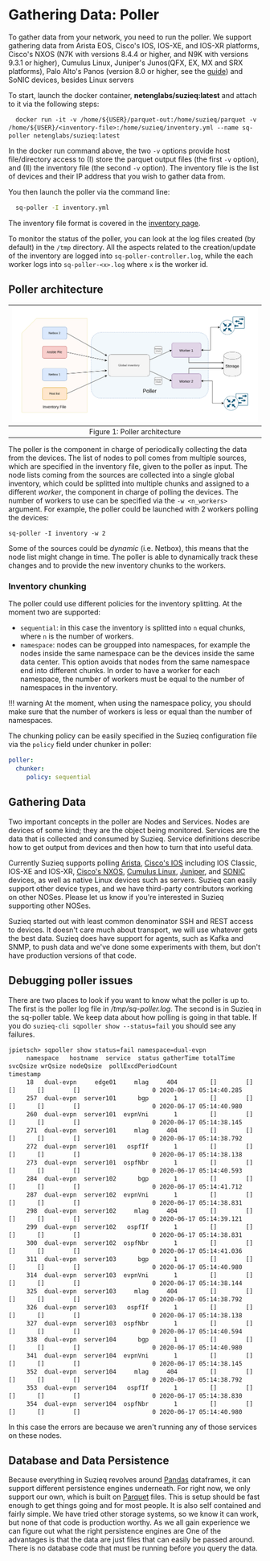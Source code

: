# Gathering Data: Poller

To gather data from your network, you need to run the poller. We support gathering data from Arista EOS, Cisco's IOS, IOS-XE, and IOS-XR platforms, Cisco's NXOS (N7K with versions 8.4.4 or higher, and N9K with versions 9.3.1 or higher), Cumulus Linux, Juniper's Junos(QFX, EX, MX and SRX platforms), Palo Alto's Panos (version 8.0 or higher, see the  [guide](./panos-support.md)) and SoNIC devices, besides Linux servers

To start, launch the docker container, **netenglabs/suzieq:latest** and attach to it via the following steps:

```
  docker run -it -v /home/${USER}/parquet-out:/home/suzieq/parquet -v /home/${USER}/<inventory-file>:/home/suzieq/inventory.yml --name sq-poller netenglabs/suzieq:latest
```

In the docker run command above, the two `-v` options provide host file/directory access to (I) store the parquet output files (the first `-v` option), and (II) the inventory file (the second `-v` option). The inventory file is the list of devices and their IP address that you wish to gather data from.

You then launch the poller via the command line:

```bash
  sq-poller -I inventory.yml
```

The inventory file format is covered in the [inventory page](./inventory.md).

To monitor the status of the poller, you can look at the log files created (by default) in the `/tmp` directory. All the aspects related to the creation/update of the inventory are logged into `sq-poller-controller.log`, while the each worker logs into `sq-poller-<x>.log` where `x` is the worker id.

## <a name='poller-architecture'></a>Poller architecture

|![](images/sq-poller.png)
|:--:|
| Figure 1: Poller architecture  |

The poller is the component in charge of periodically collecting the data from the devices. The list of nodes to poll comes from multiple sources, which are specified in the inventory file, given to the poller as input. The node lists coming from the sources are collected into a single global inventory, which could be splitted into multiple chunks and assigned to a different _worker_, the component in charge of polling the devices. The number of workers to use can be specified via the `-w <n_workers>` argument. For example, the poller could be launched with 2 workers polling the devices:

```shell
sq-poller -I inventory -w 2
```

Some of the sources could be _dynamic_ (i.e. Netbox), this means that the node list might change in time. The poller is able to dynamically track these changes and to provide the new inventory chunks to the workers.

### Inventory chunking

The poller could use different policies for the inventory splitting. At the moment two are supported:

- `sequential`: in this case the inventory is splitted into `n` equal chunks, where `n` is the number of workers.
- `namespace`: nodes can be groupped into namespaces, for example the nodes inside the same namespace can be the devices inside the same data center. This option avoids that nodes from the same namespace end into different chunks. In order to have a worker for each namespace, the number of workers must be equal to the number of namespaces in the inventory.

!!! warning
    At the moment, when using the namespace policy, you should make sure that the number of workers is less or equal than the number of namespaces.

The chunking policy can be easily specified in the Suzieq configuration file via the `policy` field under chunker in poller:

```yaml
poller:
  chunker:
     policy: sequential
```

## <a name='gathering-data'></a>Gathering Data
Two important concepts in the poller are Nodes and Services. Nodes are devices of some kind;
they are the object being monitored. Services are the data that is collected and consumed by Suzieq.
Service definitions describe how to get output from devices and then how to turn that into useful data.

Currently Suzieq supports polling [Arista](https://www.arista.com/en/),
[Cisco's IOS](https://www.cisco.com/c/en/us/products/ios-nx-os-software/ios-technologies/index.html) including IOS Classic, IOS-XE and IOS-XR,
[Cisco's NXOS](https://www.cisco.com/c/en/us/products/switches/data-center-switches/index.html),
[Cumulus Linux](https://cumulusnetworks.com/),
[Juniper](https://www.juniper.net),
and [SONIC](https://azure.github.io/SONiC/) devices, as well as native Linux devices such as servers. Suzieq can easily support other device types, and we have third-party contributors working on other NOSes. Please let us know if you're interested in Suzieq supporting other NOSes.

Suzieq started out with least common denominator SSH and REST access to devices.
It doesn't care much about transport, we will use whatever gets the best data.
Suzieq does have support for agents, such as Kafka and SNMP, to push data and we've done some experiments with them, but don't
have production versions of that code.

## Debugging poller issues
There are two places to look if you want to know what the poller is up to. The first is the poller
log file in */tmp/sq-poller.log*. The second is in Suzieq in the sq-poller table. We keep data about how
polling is going in that table. If you do `suzieq-cli sqpoller show --status=fail` you should see any failures.

```
jpietsch> sqpoller show status=fail namespace=dual-evpn
     namespace   hostname  service  status gatherTime totalTime svcQsize wrQsize nodeQsize  pollExcdPeriodCount               timestamp
     18   dual-evpn     edge01     mlag     404         []        []       []      []        []                    0 2020-06-17 05:14:40.285
     257  dual-evpn  server101      bgp       1         []        []       []      []        []                    0 2020-06-17 05:14:40.980
     260  dual-evpn  server101  evpnVni       1         []        []       []      []        []                    0 2020-06-17 05:14:38.145
     271  dual-evpn  server101     mlag     404         []        []       []      []        []                    0 2020-06-17 05:14:38.792
     272  dual-evpn  server101   ospfIf       1         []        []       []      []        []                    0 2020-06-17 05:14:38.138
     273  dual-evpn  server101  ospfNbr       1         []        []       []      []        []                    0 2020-06-17 05:14:40.593
     284  dual-evpn  server102      bgp       1         []        []       []      []        []                    0 2020-06-17 05:14:41.712
     287  dual-evpn  server102  evpnVni       1         []        []       []      []        []                    0 2020-06-17 05:14:38.831
     298  dual-evpn  server102     mlag     404         []        []       []      []        []                    0 2020-06-17 05:14:39.121
     299  dual-evpn  server102   ospfIf       1         []        []       []      []        []                    0 2020-06-17 05:14:38.831
     300  dual-evpn  server102  ospfNbr       1         []        []       []      []        []                    0 2020-06-17 05:14:41.036
     311  dual-evpn  server103      bgp       1         []        []       []      []        []                    0 2020-06-17 05:14:40.980
     314  dual-evpn  server103  evpnVni       1         []        []       []      []        []                    0 2020-06-17 05:14:38.144
     325  dual-evpn  server103     mlag     404         []        []       []      []        []                    0 2020-06-17 05:14:38.792
     326  dual-evpn  server103   ospfIf       1         []        []       []      []        []                    0 2020-06-17 05:14:38.138
     327  dual-evpn  server103  ospfNbr       1         []        []       []      []        []                    0 2020-06-17 05:14:40.594
     338  dual-evpn  server104      bgp       1         []        []       []      []        []                    0 2020-06-17 05:14:40.980
     341  dual-evpn  server104  evpnVni       1         []        []       []      []        []                    0 2020-06-17 05:14:38.145
     352  dual-evpn  server104     mlag     404         []        []       []      []        []                    0 2020-06-17 05:14:38.792
     353  dual-evpn  server104   ospfIf       1         []        []       []      []        []                    0 2020-06-17 05:14:38.830
     354  dual-evpn  server104  ospfNbr       1         []        []       []      []        []                    0 2020-06-17 05:14:40.980
```
In this case the errors are because we aren't running any of those services on these nodes.


## Database and Data Persistence

Because everything in Suzieq revolves around [Pandas](https://pandas.pydata.org/) dataframes, it can support different persistence engines underneath. For right now, we only support our own, which is built on [Parquet](https://parquet.apache.org/) files.
This is setup should be fast enough to get things going and for most people. It is also self contained and fairly simple.
We have tried other storage systems, so we know it can work, but none of that code is production worthy. As we all gain experience we can figure out what the right persistence engines are One of the advantages is that the data are just files that can easily be passed around. There is no database code that must be running before you query the data.

